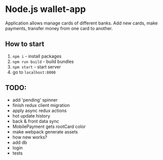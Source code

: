 # Node.js wallet-app
Application allows manage cards of different banks. Add new cards, make payments, transfer money from one card to another.

## How to start
1. `npm i` - install packages
2. `npm run build` - build bundles
3. `npm start` - start server
4. go to `localhost:8000`

## TODO:

* add 'pending' spinner
* finish redux client migration
* apply async redux actions
* hot update history
* back & front data sync
* MobilePayment gets rootCard color
* make webpack generate assets
* how new works?
* add db
* login
* tests
